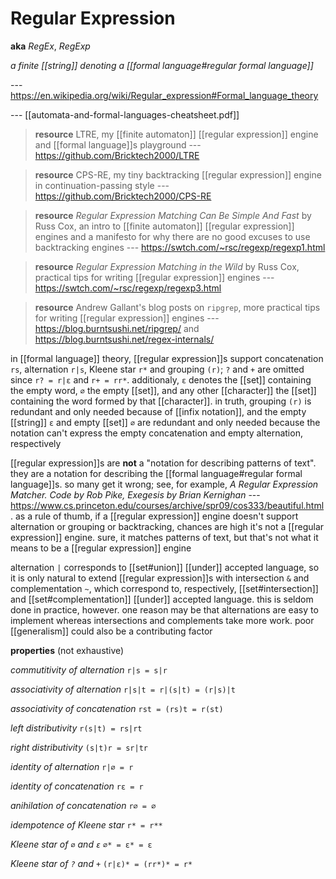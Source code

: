 # Regular Expression

**aka** _RegEx_, _RegExp_

_a finite [[string]] denoting a [[formal language#regular formal language]]_

--- <https://en.wikipedia.org/wiki/Regular_expression#Formal_language_theory>

--- [[automata-and-formal-languages-cheatsheet.pdf]]

> **resource** LTRE, my [[finite automaton]] [[regular expression]] engine and [[formal language]]s playground --- <https://github.com/Bricktech2000/LTRE>

> **resource** CPS-RE, my tiny backtracking [[regular expression]] engine in continuation-passing style --- <https://github.com/Bricktech2000/CPS-RE>

> **resource** _Regular Expression Matching Can Be Simple And Fast_ by Russ Cox, an intro to [[finite automaton]] [[regular expression]] engines and a manifesto for why there are no good excuses to use backtracking engines --- <https://swtch.com/~rsc/regexp/regexp1.html>

> **resource** _Regular Expression Matching in the Wild_ by Russ Cox, practical tips for writing [[regular expression]] engines --- <https://swtch.com/~rsc/regexp/regexp3.html>

> **resource** Andrew Gallant's blog posts on `ripgrep`, more practical tips for writing [[regular expression]] engines --- <https://blog.burntsushi.net/ripgrep/> and <https://blog.burntsushi.net/regex-internals/>

in [[formal language]] theory, [[regular expression]]s support concatenation `rs`, alternation `r|s`, Kleene star `r*` and grouping `(r)`; `?` and `+` are omitted since `r? = r|ε` and `r+ = rr*`. additionaly, `ε` denotes the [[set]] containing the empty word, `∅` the empty [[set]], and any other [[character]] the [[set]] containing the word formed by that [[character]]. in truth, grouping `(r)` is redundant and only needed because of [[infix notation]], and the empty [[string]] `ε` and empty [[set]] `∅` are redundant and only needed because the notation can't express the empty concatenation and empty alternation, respectively

[[regular expression]]s are **not** a "notation for describing patterns of text". they are a notation for describing the [[formal language#regular formal language]]s. so many get it wrong; see, for example, _A Regular Expression Matcher. Code by Rob Pike, Exegesis by Brian Kernighan_ --- <https://www.cs.princeton.edu/courses/archive/spr09/cos333/beautiful.html>. as a rule of thumb, if a [[regular expression]] engine doesn't support alternation or grouping or backtracking, chances are high it's not a [[regular expression]] engine. sure, it matches patterns of text, but that's not what it means to be a [[regular expression]] engine

alternation `|` corresponds to [[set#union]] [[under]] accepted language, so it is only natural to extend [[regular expression]]s with intersection `&` and complementation `~`, which correspond to, respectively, [[set#intersection]] and [[set#complementation]] [[under]] accepted language. this is seldom done in practice, however. one reason may be that alternations are easy to implement whereas intersections and complements take more work. poor [[generalism]] could also be a contributing factor

**properties** (not exhaustive)

_commutitivity of alternation_ `r|s = s|r`

_associativity of alternation_ `r|s|t = r|(s|t) = (r|s)|t`

_associativity of concatenation_ `rst = (rs)t = r(st)`

_left distributivity_ `r(s|t) = rs|rt`

_right distributivity_ `(s|t)r = sr|tr`

_identity of alternation_ `r|∅ = r`

_identity of concatenation_ `rε = r`

_anihilation of concatenation_ `r∅ = ∅`

_idempotence of Kleene star_ `r* = r**`

_Kleene star of `∅` and `ε`_ `∅* = ε* = ε`

_Kleene star of `?` and `+`_ `(r|ε)* = (rr*)* = r*`
